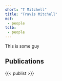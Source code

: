 ```yaml
---
short: "T Mitchell"
title: "Travis Mitchell"
mcf:
 - people
tclb:
 - people
---
```


This is some guy

## Publications
{{< publist >}}